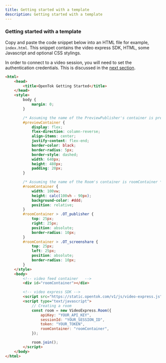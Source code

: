 ```yaml
---
title: Getting started with a template
description: Getting started with a template
---
```


### Getting started with a template
Copy and paste the code snippet below into an HTML file for example, `index.html`. This snippet contains the video express SDK, HTML, some Javascript and optional CSS stylings.

In order to connect to a video session, you will need to set the authentication credentials. This is discussed in the [next section](/video/tutorials/create-video-conferencing-app-express/video/create-video-conferencing-app-express/javascript/auth-setup/javascript).

```html
<html>
    <head>
        <title>OpenTok Getting Started</title>
    </head>
    <style>
        body {
            margin: 0;
        }

        /* Assuming the name of the PreviewPublisher's container is previewContainer */
        #previewContainer {
            display: flex;
            flex-direction: column-reverse;
            align-items: center;
            justify-content: flex-end;
            border-color: black;
            border-radius: 5px;
            border-style: dashed;
            width: 640px;
            height: 480px;
            padding: 20px;
        }

        /* Assuming the name of the Room's container is roomContainer */
        #roomContainer {
            width: 100vw;
            height: calc(100vh - 90px);
            background-color: #ddd;
            position: relative;
        }
        #roomContainer > .OT_publisher {
            top: 25px;
            right: 25px;
            position: absolute;
            border-radius: 10px;
        }
        #roomContainer > .OT_screenshare {
            top: 25px;
            left: 25px;
            position: absolute;
            border-radius: 10px;
        }
    </style>
    <body>
        <!-- video feed container   -->
        <div id="roomContainer"></div>

        <!-- video express SDK -->
        <script src="https://static.opentok.com/v1/js/video-express.js"></script>
        <script type="text/javascript">
            // Creating a room
            const room = new VideoExpress.Room({
                apiKey: "YOUR_API_KEY",
                sessionId: "YOUR_SESSION_ID",
                token: "YOUR_TOKEN",
                roomContainer: "roomContainer",
            });

            room.join();
        </script>
    </body>
</html>
```
